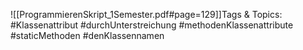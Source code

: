 
![[ProgrammierenSkript_1Semester.pdf#page=129]]Tags & Topics:
   #Klassenattribut
   #durchUnterstreichung
   #methodenKlassenattribute
   #staticMethoden
   #denKlassennamen